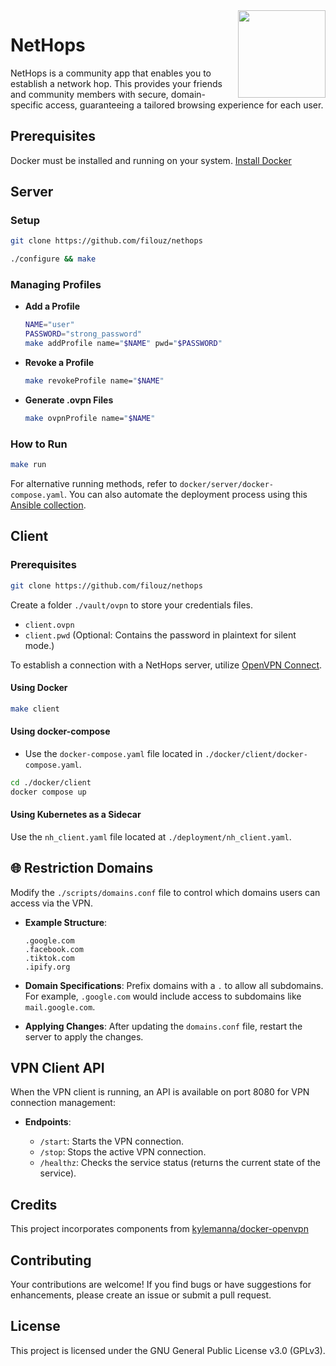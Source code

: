 
<img align="right" src="https://i.imgur.com/mAv9fj4.png" height="140"/>

# NetHops

NetHops is a community app that enables you to establish a network hop. This provides your friends and community members with secure, domain-specific access, guaranteeing a tailored browsing experience for each user.

## Prerequisites

Docker must be installed and running on your system. [Install Docker](https://github.com/docker/docker-install)

## Server

### Setup

```bash
git clone https://github.com/filouz/nethops

./configure && make
```

### Managing Profiles

- **Add a Profile**

    ```bash
    NAME="user"
    PASSWORD="strong_password"
    make addProfile name="$NAME" pwd="$PASSWORD"
    ```

- **Revoke a Profile**

    ```bash
    make revokeProfile name="$NAME"
    ```

- **Generate .ovpn Files**

    ```bash
    make ovpnProfile name="$NAME"
    ```

### How to Run

```bash
make run
```

For alternative running methods, refer to `docker/server/docker-compose.yaml`. You can also automate the deployment process using this [Ansible collection](https://github.com/filouz/ansible-nethops).

## Client

### Prerequisites

```bash
git clone https://github.com/filouz/nethops
```

Create a folder `./vault/ovpn` to store your credentials files.

- `client.ovpn`
- `client.pwd` (Optional: Contains the password in plaintext for silent mode.)

To establish a connection with a NetHops server, utilize [OpenVPN Connect](https://openvpn.net/client/).

#### Using Docker

```bash
make client
```

#### Using docker-compose

- Use the `docker-compose.yaml` file located in `./docker/client/docker-compose.yaml`.

```bash
cd ./docker/client
docker compose up
```

#### Using Kubernetes as a Sidecar

Use the `nh_client.yaml` file located at `./deployment/nh_client.yaml`.

## 🌐 Restriction Domains

Modify the `./scripts/domains.conf` file to control which domains users can access via the VPN.

- **Example Structure**:

    ```
    .google.com
    .facebook.com
    .tiktok.com
    .ipify.org
    ```

- **Domain Specifications**: Prefix domains with a `.` to allow all subdomains. For example, `.google.com` would include access to subdomains like `mail.google.com`.

- **Applying Changes**: After updating the `domains.conf` file, restart the server to apply the changes.

## VPN Client API

When the VPN client is running, an API is available on port 8080 for VPN connection management:

- **Endpoints**:

    - `/start`: Starts the VPN connection.
    - `/stop`: Stops the active VPN connection.
    - `/healthz`: Checks the service status (returns the current state of the service).

## Credits
This project incorporates components from [kylemanna/docker-openvpn](https://github.com/kylemanna/docker-openvpn)


## Contributing

Your contributions are welcome! If you find bugs or have suggestions for enhancements, please create an issue or submit a pull request.

## License

This project is licensed under the GNU General Public License v3.0 (GPLv3).